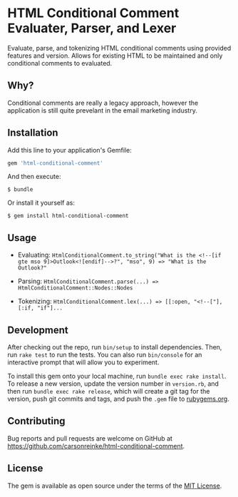 # HTML Conditional Comment Evaluater, Parser, and Lexer

Evaluate, parse, and tokenizing HTML conditional comments using provided features and version.  Allows for existing HTML to be maintained and only conditional comments to evaluated.

## Why?

Conditional comments are really a legacy approach, however the application is still quite prevelant in the email marketing industry.

## Installation

Add this line to your application's Gemfile:

```ruby
gem 'html-conditional-comment'
```

And then execute:

    $ bundle

Or install it yourself as:

    $ gem install html-conditional-comment

## Usage

* Evaluating:
`HtmlConditionalComment.to_string("What is the <!--[if gte mso 9]>Outlook<![endif]-->?", "mso", 9) => "What is the Outlook?"`

* Parsing: `HtmlConditionalComment.parse(...) => HtmlConditionalComment::Nodes::Nodes`

* Tokenizing: `HtmlConditionalComment.lex(...) => [[:open, "<!--["], [:if, "if"]...`

## Development

After checking out the repo, run `bin/setup` to install dependencies. Then, run `rake test` to run the tests. You can also run `bin/console` for an interactive prompt that will allow you to experiment.

To install this gem onto your local machine, run `bundle exec rake install`. To release a new version, update the version number in `version.rb`, and then run `bundle exec rake release`, which will create a git tag for the version, push git commits and tags, and push the `.gem` file to [rubygems.org](https://rubygems.org).

## Contributing

Bug reports and pull requests are welcome on GitHub at https://github.com/carsonreinke/html-conditional-comment.


## License

The gem is available as open source under the terms of the [MIT License](http://opensource.org/licenses/MIT).
